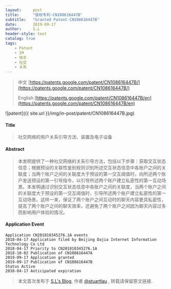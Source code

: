 ```yaml
---
layout:     post
title:      "授权专利-CN108616447B"
subtitle:   "Granted Patent-CN108616447B"
date:       2019-09-17
author:     S.L
header-style: text
catalog: true
tags:
    - Patent
    - IM
    - 快手
    - 社交
    - 关系
---
```

> 中文 [https://patents.google.com/patent/CN108616447B/](https://patents.google.com/patent/CN108616447B/)
>
> English [https://patents.google.com/patent/CN108616447B/en](https://patents.google.com/patent/CN108616447B/en)

![patent]({{ site.url }}/img/in-post/patent/CN108616447B.jpg)
#### Title
> 社交网络的用户关系引导方法、装置及电子设备

#### Abstract
> 本发明提供了一种社交网络的关系引导方法，包括以下步骤：获取交互状态信息；根据预设的关联性鉴别规则识别所述交互状态信息中各账户之间的关联度；当两个账户之间的关联度大于预设的第一交互阈值时，向所述两个账户发送预设的第一引导指令，以引导所述两个账户建立私密性的第一互动场景。本发明通过识别交互状态信息中各账户之间的关联度，当两个账户之间的关联度大于预设的第一交互阈值时，引导所述两个账户建立私密性的第一互动场景。这样一来，保证了两个账户之间互动时的聊天内容更具私密性，提高了两个账户之间的聊天效率，还避免了两个账户之间因为聊天内容过多而影响用户体验的情况。

#### Application Event
```
Application CN201810345276.1A events 
2018-04-17 Application filed by Beijing Dajia Internet Information Technology Co Ltd
2018-04-17 Priority to CN201810345276.1A
2018-10-02 Publication of CN108616447A
2019-09-17 Application granted
2019-09-17 Publication of CN108616447B
Status Active
2038-04-17 Anticipated expiration
```
> 本文首次发布于 [S.L's Blog](https://liushuo.me), 作者 [@stuartlau](http://github.com/stuartlau) ,
转载请保留原文链接.
